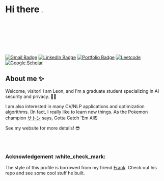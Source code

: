 <h1> Hi there <a href="https://Leon-LCC.me/"><img src="https://media.giphy.com/media/hvRJCLFzcasrR4ia7z/giphy.gif" width="3%"></a> </h1>
<!-- Badges: https://dev.to/envoy_/150-badges-for-github-pnk -->

[![Gmail Badge](https://img.shields.io/badge/Gmail-D14836?style=for-the-badge&logo=gmail&logoColor=white&link=mailto:lc.cheng00@gmail.com)](mailto:lc.cheng00@gmail.com)
[![LinkedIn Badge](https://img.shields.io/badge/LinkedIn-0077B5?style=for-the-badge&logo=linkedin&logoColor=white&link=https://www.linkedin.com/in/li-chen-cheng/)](https://www.linkedin.com/in/li-chen-cheng/)
[![Portfolio Badge](https://img.shields.io/badge/website-808080?style=for-the-badge&logo=About.me&logoColor=white&link=https://personal-website-leon-lcc.vercel.app/)](https://personal-website-leon-lcc.vercel.app/)
[![Leetcode](https://img.shields.io/badge/-LeetCode-FFA116?style=for-the-badge&logo=LeetCode&logoColor=black&link=https://leetcode.com/Leon_LCC/)](https://leetcode.com/Leon_LCC/)
[![Google Scholar](https://img.shields.io/badge/-Google%20Scholar-4285F4?style=for-the-badge&logo=GoogleScholar&logoColor=white&link=https://scholar.google.com.tw/citations?user=7974KNgAAAAJ&hl=zh-TW)](https://scholar.google.com.tw/citations?user=7974KNgAAAAJ&hl=zh-TW)
<!-- <img align='right' src='https://user-images.githubusercontent.com/5713670/87202985-820dcb80-c2b6-11ea-9f56-7ec461c497c3.gif' width='350'> -->

<h2>About me ✨</h2>

<p fontSize="12px"> Welcome, visitor! I am Leon, and I'm a graduate student specializing in AI security and privacy. 👨‍💻</br> </p>

I am also interested in many CV/NLP applications and optimization algorithms. (In fact, I really like to learn new things. As the Pokemon champion [サトシ](https://www.youtube.com/watch?v=rg6CiPI6h2g) says, Gotta Catch 'Em All!) </p>
See my website for more details! :sunglasses: </p>


<!--
**Leon-LCC/Leon-LCC** is a ✨ _special_ ✨ repository because its `README.md` (this file) appears on your GitHub profile.

Here are some ideas to get you started:

- 🔭 I’m currently working on ...
- 🌱 I’m currently learning ...
- 👯 I’m looking to collaborate on ...
- 🤔 I’m looking for help with ...
- 💬 Ask me about ...
- 📫 How to reach me: ...
- 😄 Pronouns: ...
- ⚡ Fun fact: ...
-->
</br>

</br>

<h3>Acknowledgement :white_check_mark: </h3>

The style of this profile is borrowed from my friend [Frank](https://swh00tw.vercel.app). Check out his repo and see some cool stuff he built.
